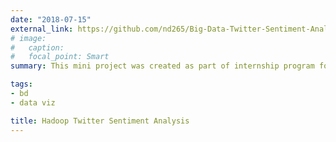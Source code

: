 ```yaml
---
date: "2018-07-15"
external_link: https://github.com/nd265/Big-Data-Twitter-Sentiment-Analysis
# image:
#   caption: 
#   focal_point: Smart
summary: This mini project was created as part of internship program for Twitter Sentiment analysis for the FIFA World Cup, 2018 related tweets.  

tags:
- bd
- data viz

title: Hadoop Twitter Sentiment Analysis
---
```

